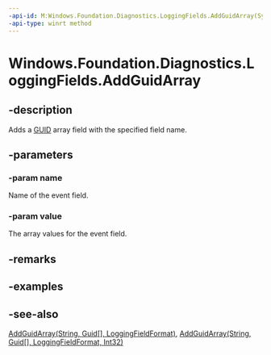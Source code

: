 ```yaml
---
-api-id: M:Windows.Foundation.Diagnostics.LoggingFields.AddGuidArray(System.String,System.Guid[])
-api-type: winrt method
---
```


<!-- Method syntax
public void AddGuidArray(System.String name, System.Guid[] value)
-->

# Windows.Foundation.Diagnostics.LoggingFields.AddGuidArray

## -description
Adds a [GUID](/windows/win32/api/guiddef/ns-guiddef-guid) array field with the specified field name.

## -parameters
### -param name
Name of the event field.

### -param value
The array values for the event field.

## -remarks

## -examples

## -see-also
[AddGuidArray(String, Guid[], LoggingFieldFormat)](loggingfields_addguidarray_1689054002.md), [AddGuidArray(String, Guid[], LoggingFieldFormat, Int32)](loggingfields_addguidarray_1097650446.md)